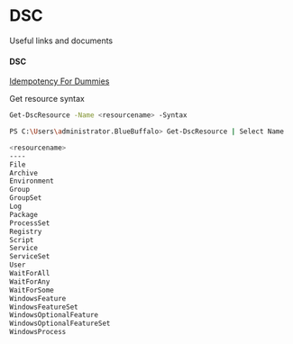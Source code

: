 # DSC

Useful links and documents

#### DSC

[Idempotency For Dummies](https://medium.com/@ahmadfarag/idempotency-764f7bb6e4e2)

Get resource syntax

```sh
Get-DscResource -Name <resourcename> -Syntax

PS C:\Users\administrator.BlueBuffalo> Get-DscResource | Select Name

<resourcename>                   
----                     
File                     
Archive                  
Environment              
Group                    
GroupSet                 
Log                      
Package                  
ProcessSet               
Registry                 
Script                   
Service                  
ServiceSet               
User                     
WaitForAll               
WaitForAny               
WaitForSome              
WindowsFeature           
WindowsFeatureSet        
WindowsOptionalFeature   
WindowsOptionalFeatureSet
WindowsProcess           
```
